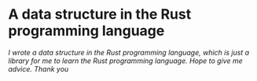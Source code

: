 # A data structure in the Rust programming language
_I wrote a data structure in the Rust programming language, which is just a library for me to learn the Rust programming language. Hope to give me advice. Thank you_

